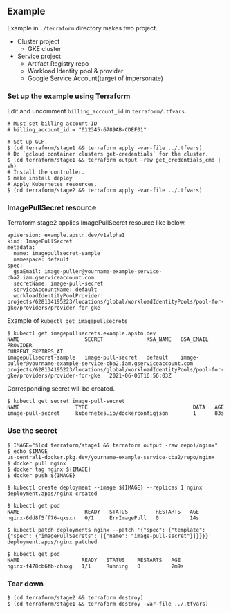 ## Example

Example in `./terraform` directory makes two project.
- Cluster project
  - GKE cluster
- Service project
  - Artifact Registry repo
  - Workload Identity pool & provider
  - Google Service Account(target of impersonate)

### Set up the example using Terraform

Edit and uncomment `billing_account_id` in `terraform/.tfvars`.

```
# Must set billing account ID
# billing_account_id = "012345-6789AB-CDEF01"
```

```
# Set up GCP.
$ (cd terraform/stage1 && terraform apply -var-file ../.tfvars)
# Do `gcloud container clusters get-credentials` for the cluster.
$ (cd terraform/stage1 && terraform output -raw get_credentials_cmd | sh)
# Install the controller.
$ make install deploy
# Apply Kubernetes resources.
$ (cd terraform/stage2 && terraform apply -var-file ../.tfvars)
```

### ImagePullSecret resource

Terraform stage2 applies ImagePullSecret resource like below.

```
apiVersion: example.apstn.dev/v1alpha1
kind: ImagePullSecret
metadata:
  name: imagepullsecret-sample
  namespace: default
spec:
  gsaEmail: image-puller@yourname-example-service-cba2.iam.gserviceaccount.com
  secretName: image-pull-secret
  serviceAccountName: default
  workloadIdentityPoolProvider: projects/628134195223/locations/global/workloadIdentityPools/pool-for-gke/providers/provider-for-gke
```

Example of `kubectl get imagepullsecrets`

```
$ kubectl get imagepullsecrets.example.apstn.dev
NAME                     SECRET              KSA_NAME   GSA_EMAIL                                                            PROVIDER                                                                                               CURRENT_EXPIRES_AT
imagepullsecret-sample   image-pull-secret   default    image-puller@yourname-example-service-cba2.iam.gserviceaccount.com   projects/628134195223/locations/global/workloadIdentityPools/pool-for-gke/providers/provider-for-gke   2021-06-06T16:56:03Z
```

Corresponding secret will be created.

```
$ kubectl get secret image-pull-secret
NAME                  TYPE                                  DATA   AGE
image-pull-secret     kubernetes.io/dockerconfigjson        1      83s
```

### Use the secret

```
$ IMAGE="$(cd terraform/stage1 && terraform output -raw repo)/nginx"                                                           
$ echo $IMAGE
us-central1-docker.pkg.dev/yourname-example-service-cba2/repo/nginx
$ docker pull nginx
$ docker tag nginx ${IMAGE}
$ docker push ${IMAGE}

$ kubectl create deployment --image ${IMAGE} --replicas 1 nginx       
deployment.apps/nginx created

$ kubectl get pod
NAME                     READY   STATUS         RESTARTS   AGE
nginx-6dd8f5ff76-qxsxn   0/1     ErrImagePull   0          14s

$ kubectl patch deployments nginx --patch '{"spec": {"template": {"spec": {"imagePullSecrets": [{"name": "image-pull-secret"}]}}}}'
deployment.apps/nginx patched

$ kubectl get pod     
NAME                    READY   STATUS    RESTARTS   AGE
nginx-f478cb6fb-chsxg   1/1     Running   0          2m9s
```

### Tear down
```
$ (cd terraform/stage2 && terraform destroy) 
$ (cd terraform/stage1 && terraform destroy -var-file ../.tfvars) 
```
